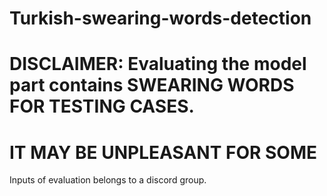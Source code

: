 # Turkish-swearing-words-detection
# DISCLAIMER: Evaluating the model part contains SWEARING WORDS FOR TESTING CASES. #
# IT MAY BE UNPLEASANT FOR SOME #

Inputs of evaluation belongs to a discord group.
